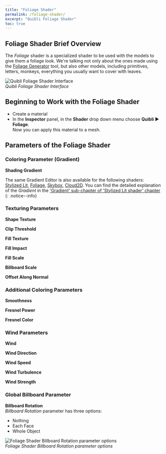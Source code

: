 ```yaml
---
title: "Foliage Shader"
permalink: /foliage-shader/
excerpt: "Quibli Foliage Shader"
toc: true
---
```



## Foliage Shader Brief Overview

The _Foliage_ shader is a specialized shader to be used with the models to give them a foliage look. We're talking not only about the ones made using the [Foliage Generator](../foliage-generator) tool, but also other models, including primitives, letters, monkeys, everything you usually want to cover with leaves.  


![Quibli Foliage Shader Interface](/quibli-doc/assets/images/manual_images/quibli_foliage_shader_interface.png)  
*Quibli Foliage Shader Interface*


## Beginning to Work with the Foliage Shader

* Create a material
* In the **Inspector** panel, in the **Shader** drop down menu choose **Quibli** ▶︎ **Foliage**.  
Now you can apply this material to a mesh.


## Parameters of the Foliage Shader

### Coloring Parameter (Gradient)

**Shading Gradient**

The same Gradient Editor is also available for the following shaders: [Stylized Lit](../stylized-lit-shader), [Foliage](../foliage-shader), [Skybox](../skybox-shader), [Cloud2D](../cloud2d-shader). You can find the detailed explanation of the _Gradient_ in the ['Gradient' sub-chapter of 'Stylized Lit shader' chapter](../stylized-lit-shader/#gradient)  
{: .notice--info}

### Texturing Parameters

**Shape Texture**  

**Clip Threshold**   

**Fill Texture**  

**Fill Impact**  

**Fill Scale**  

**Billboard Scale**  

**Offset Along Normal**  

### Additional Coloring Parameters

**Smoothness**  

**Fresnel Power**  

**Fresnel Color**  

### Wind Parameters

**Wind**  

**Wind Direction**  

**Wind Speed** 

**Wind Turbulence** 

**Wind Strength** 

### Global Billboard Parameter

**Billboard Rotation**  
_Billboard Rotation_ parameter has three options:  
  * Nothing
  * Each Face
  * Whole Object

![Foliage Shader Billboard Rotation parameter options](/quibli-doc/assets/images/manual_images/quibli_foliage_shader_billboard_rotation_options.png)  
*Foliage Shader Billboard Rotation parameter options*
